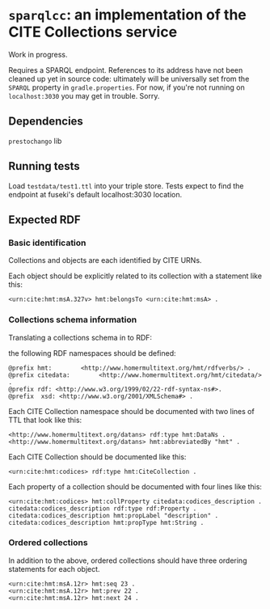 # `sparqlcc`: an implementation of the CITE Collections service #

Work in progress.

Requires a SPARQL endpoint.  References to its address have not been cleaned up yet in source code:  ultimately will be universally set from the `SPARQL` property in `gradle.properties`.  For now, if you're not running on `localhost:3030` you may get in trouble.  Sorry.

## Dependencies ##

`prestochango` lib 

## Running tests ##

Load `testdata/test1.ttl` into your triple store.  Tests expect to find the endpoint at fuseki's default localhost:3030 location.

## Expected RDF ##

### Basic identification ###

Collections and objects are each identified by CITE URNs.

Each object should be explicitly related to its collection with a statement like this:

    <urn:cite:hmt:msA.327v> hmt:belongsTo <urn:cite:hmt:msA> .

### Collections schema information
Translating a collections schema in to RDF:

the following RDF namespaces should be defined:

    @prefix hmt:        <http://www.homermultitext.org/hmt/rdfverbs/> .
    @prefix citedata:        <http://www.homermultitext.org/hmt/citedata/> .
    @prefix rdf: <http://www.w3.org/1999/02/22-rdf-syntax-ns#>. 
    @prefix  xsd: <http://www.w3.org/2001/XMLSchema#> .

Each CITE Collection namespace should be documented with two lines of TTL that look like this:

    <http://www.homermultitext.org/datans> rdf:type hmt:DataNs .
    <http://www.homermultitext.org/datans> hmt:abbreviatedBy "hmt" .

Each CITE Collection should be documented like this: 

    <urn:cite:hmt:codices> rdf:type hmt:CiteCollection .

Each property of a collection should be documented with four lines like this:

    <urn:cite:hmt:codices> hmt:collProperty citedata:codices_description .
    citedata:codices_description rdf:type rdf:Property .
    citedata:codices_description hmt:propLabel "description" .
    citedata:codices_description hmt:propType hmt:String .


### Ordered collections

In addition to the above, ordered collections should have three ordering statements for each object.

    <urn:cite:hmt:msA.12r> hmt:seq 23 .
    <urn:cite:hmt:msA.12r> hmt:prev 22 .
    <urn:cite:hmt:msA.12r> hmt:next 24 .

